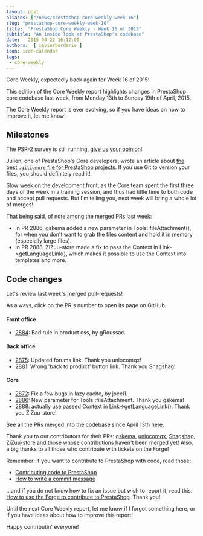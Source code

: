 ```yaml
---
layout: post
aliases: ["/news/prestashop-core-weekly-week-16"]
slug: "prestashop-core-weekly-week-16"
title:  "PrestaShop Core Weekly - Week 16 of 2015"
subtitle: "An inside look at PrestaShop's codebase"
date:   2015-04-22 16:12:00
authors:  [ xavierborderie ]
icon: icon-calendar
tags:
 - core-weekly
---
```


Core Weekly, expectedly back again for Week 16 of 2015!

This edition of the Core Weekly report highlights changes in PrestaShop core codebase last week, from Monday 13th to Sunday 19th of April, 2015.

The Core Weekly report is ever evolving, so if you have ideas on how to improve it, let me know!

## Milestones

The PSR-2 survey is still running, [give us your opinion](https://www.prestashop.com/forums/topic/434831-psr2-development-norm-for-prestashop/)!

Julien, one of PrestaShop's Core developers, wrote an article about [the best `.gitignore` file for PrestaShop projects](http://build.prestashop.com/howtos/misc/prestashop-perfect-gitignore/). If you use Git to version your files, you should definitely read it!

Slow week on the development front, as the Core team spent the first three days of the week in a training session, and thus had little time to both code and accept pull requests.
But I'm telling you, next week will bring a whole lot of merges!

That being said, of note among the merged PRs last week:

 * In PR 2886, gskema added a new parameter in Tools::fileAttachment(), for when you don't want to grab the files content and hold it in memory (especially large files).
 * In PR 2888, ZiZuu-store made a fix to pass the Context in Link->getLanguageLink(), which makes it possible to use the Context into templates and more.


## Code changes

Let's review last week's merged pull-requests!

As always, click on the PR's number to open its page on GitHub.

 
#### Front office

 * [2884](https://github.com/PrestaShop/PrestaShop/pull/2884): Bad rule in product.css, by gRoussac.
 
#### Back office

 * [2875](https://github.com/PrestaShop/PrestaShop/pull/2875): Updated forums link. Thank you unlocomqx!
 * [2881](https://github.com/PrestaShop/PrestaShop/pull/2881): Wrong 'back to product' button link. Thank you Shagshag!
 
#### Core

 * [2872](https://github.com/PrestaShop/PrestaShop/pull/2872): Fix a few bugs in lazy cache, by jocel1.
 * [2886](https://github.com/PrestaShop/PrestaShop/pull/2886): New parameter for Tools::fileAttachment. Thank you gskema!
 * [2888](https://github.com/PrestaShop/PrestaShop/pull/2888): actually use passed Context in Link->getLanguageLink(). Thank you ZiZuu-store!
 

See all the PRs merged into the codebase since April 13th [here](https://github.com/PrestaShop/PrestaShop/pulls?page=2&pulls_only=true&q=is%3Apr+merged%3A%3E2015-04-13+is%3Aclosed+sort%3Aupdated&utf8=%E2%9C%93).

Thank you to our contributors for their PRs: [gskema](https://github.com/gskema), [unlocomqx](https://github.com/unlocomqx), [Shagshag](https://github.com/Shagshag), [ZiZuu-store](https://github.com/ZiZuu-store) and those whose contributions haven't been merged yet! Also, a big thanks to all those who contribute with tickets on the Forge!

Remember: if you want to contribute to PrestaShop with code, read those:

 * [Contributing code to PrestaShop](http://doc.prestashop.com/display/PS16/Contributing+code+to+PrestaShop)
 * [How to write a commit message](http://doc.prestashop.com/display/PS16/How+to+write+a+commit+message)

...and if you do not know how to fix an issue but wish to report it, read this: [How to use the Forge to contribute to PrestaShop](http://doc.prestashop.com/display/PS16/How+to+use+the+Forge+to+contribute+to+PrestaShop). Thank you!

Until the next Core Weekly report, let me know if I forgot something here, or if you have ideas about how to improve this report!

Happy contributin' everyone!
